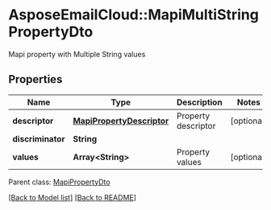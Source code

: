# AsposeEmailCloud::MapiMultiStringPropertyDto

Mapi property with Multiple String values             

## Properties
Name | Type | Description | Notes
---- | ---- | ----------- | -----
**descriptor** |[**MapiPropertyDescriptor**](MapiPropertyDescriptor.md) | Property descriptor              | [optional] 
**discriminator** |**String** |  | 
**values** |**Array&lt;String&gt;** | Property values              | [optional] 

Parent class: [MapiPropertyDto](MapiPropertyDto.md)


[[Back to Model list]](Models.md) [[Back to README]](README.md)
